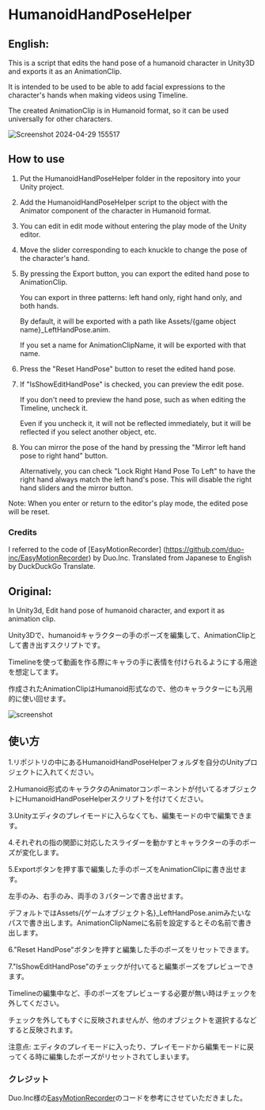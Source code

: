 # HumanoidHandPoseHelper

## English:
This is a script that edits the hand pose of a humanoid character in Unity3D and exports it as an AnimationClip.

It is intended to be used to be able to add facial expressions to the character's hands when making videos using Timeline.

The created AnimationClip is in Humanoid format, so it can be used universally for other characters.

![Screenshot 2024-04-29 155517](https://github.com/cubee-cb/HumanoidHandPoseHelper/assets/157681441/89c28190-a1cc-4d3d-8995-cf366dbdbd94)

## How to use
1. Put the HumanoidHandPoseHelper folder in the repository into your Unity project.

2. Add the HumanoidHandPoseHelper script to the object with the Animator component of the character in Humanoid format.

3. You can edit in edit mode without entering the play mode of the Unity editor.

4. Move the slider corresponding to each knuckle to change the pose of the character's hand.

5. By pressing the Export button, you can export the edited hand pose to AnimationClip.

	You can export in three patterns: left hand only, right hand only, and both hands.

	By default, it will be exported with a path like Assets/{game object name}_LeftHandPose.anim.

	If you set a name for AnimationClipName, it will be exported with that name.

6. Press the "Reset HandPose" button to reset the edited hand pose.

7. If "IsShowEditHandPose" is checked, you can preview the edit pose.

	If you don't need to preview the hand pose, such as when editing the Timeline, uncheck it.

	Even if you uncheck it, it will not be reflected immediately, but it will be reflected if you select another object, etc.

8. You can mirror the pose of the hand by pressing the "Mirror left hand pose to right hand" button.

	Alternatively, you can check "Lock Right Hand Pose To Left" to have the right hand always match the left hand's pose. This will disable the right hand sliders and the mirror button.

Note: When you enter or return to the editor's play mode, the edited pose will be reset.

### Credits
I referred to the code of [EasyMotionRecorder] (https://github.com/duo-inc/EasyMotionRecorder) by Duo.Inc.
Translated from Japanese to English by DuckDuckGo Translate.


## Original:
In Unity3d, Edit hand pose of humanoid character, and export it as animation clip.

Unity3Dで、humanoidキャラクターの手のポーズを編集して、AnimationClipとして書き出すスクリプトです。

Timelineを使って動画を作る際にキャラの手に表情を付けられるようにする用途を想定してます。

作成されたAnimationClipはHumanoid形式なので、他のキャラクターにも汎用的に使い回せます。

![screenshot](https://raw.github.com/wiki/umiyuki/HumanoidHandPoseHelper/humanoidhandposehelperimage.jpg)


## 使い方
1.リポジトリの中にあるHumanoidHandPoseHelperフォルダを自分のUnityプロジェクトに入れてください。

2.Humanoid形式のキャラクタのAnimatorコンポーネントが付いてるオブジェクトにHumanoidHandPoseHelperスクリプトを付けてください。

3.Unityエディタのプレイモードに入らなくても、編集モードの中で編集できます。

4.それぞれの指の関節に対応したスライダーを動かすとキャラクターの手のポーズが変化します。

5.Exportボタンを押す事で編集した手のポーズをAnimationClipに書き出せます。

左手のみ、右手のみ、両手の３パターンで書き出せます。

デフォルトではAssets/{ゲームオブジェクト名}_LeftHandPose.animみたいなパスで書き出します。AnimationClipNameに名前を設定するとその名前で書き出します。

6."Reset HandPose"ボタンを押すと編集した手のポーズをリセットできます。

7."IsShowEditHandPose"のチェックが付いてると編集ポーズをプレビューできます。

Timelineの編集中など、手のポーズをプレビューする必要が無い時はチェックを外してください。

チェックを外してもすぐに反映されませんが、他のオブジェクトを選択するなどすると反映されます。

注意点: エディタのプレイモードに入ったり、プレイモードから編集モードに戻ってくる時に編集したポーズがリセットされてしまいます。

### クレジット
Duo.Inc様の[EasyMotionRecorder](https://github.com/duo-inc/EasyMotionRecorder)のコードを参考にさせていただきました。
